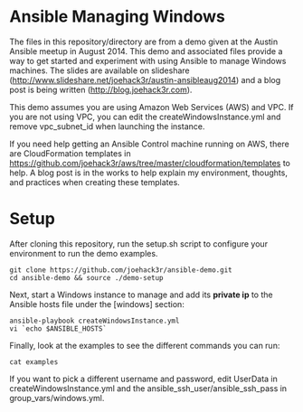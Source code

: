
Ansible Managing Windows
========================

The files in this repository/directory are from a demo given at the Austin Ansible meetup in August 2014. This demo and associated files provide a way to get started and experiment with using Ansible to manage Windows machines. The slides are available on slideshare (http://www.slideshare.net/joehack3r/austin-ansibleaug2014) and a blog post is being written (http://blog.joehack3r.com).

This demo assumes you are using Amazon Web Services (AWS) and VPC. If you are not using VPC, you can edit the createWindowsInstance.yml and remove vpc_subnet_id when launching the instance.

If you need help getting an Ansible Control machine running on AWS, there are CloudFormation templates in https://github.com/joehack3r/aws/tree/master/cloudformation/templates to help. A blog post is in the works to help explain my environment, thoughts, and practices when creating these templates.

Setup
=====

After cloning this repository, run the setup.sh script to configure your environment to run the demo examples.

    git clone https://github.com/joehack3r/ansible-demo.git
    cd ansible-demo && source ./demo-setup

Next, start a Windows instance to manage and add its **private ip** to the Ansible hosts file under the [windows] section:

    ansible-playbook createWindowsInstance.yml
    vi `echo $ANSIBLE_HOSTS`

Finally, look at the examples to see the different commands you can run:

    cat examples

If you want to pick a different username and password, edit UserData in createWindowsInstance.yml and the ansible_ssh_user/ansible_ssh_pass in group_vars/windows.yml.
